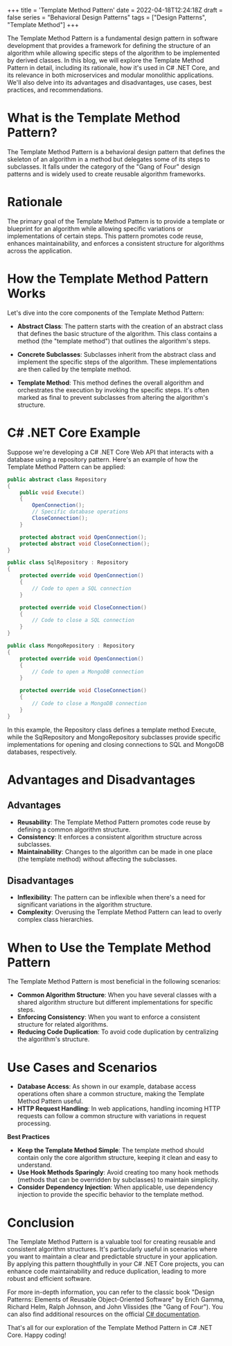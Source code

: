 +++
title = 'Template Method Pattern'
date = 2022-04-18T12:24:18Z
draft = false
series = "Behavioral Design Patterns"
tags = ["Design Patterns", "Template Method"]
+++

The Template Method Pattern is a fundamental design pattern in software development that provides a framework for defining the structure of an algorithm while allowing specific steps of the algorithm to be implemented by derived classes. In this blog, we will explore the Template Method Pattern in detail, including its rationale, how it's used in C# .NET Core, and its relevance in both microservices and modular monolithic applications. We'll also delve into its advantages and disadvantages, use cases, best practices, and recommendations.

# What is the Template Method Pattern?

The Template Method Pattern is a behavioral design pattern that defines the skeleton of an algorithm in a method but delegates some of its steps to subclasses. It falls under the category of the "Gang of Four" design patterns and is widely used to create reusable algorithm frameworks.

# Rationale

The primary goal of the Template Method Pattern is to provide a template or blueprint for an algorithm while allowing specific variations or implementations of certain steps. This pattern promotes code reuse, enhances maintainability, and enforces a consistent structure for algorithms across the application.

# How the Template Method Pattern Works

Let's dive into the core components of the Template Method Pattern:

- **Abstract Class**: The pattern starts with the creation of an abstract class that defines the basic structure of the algorithm. This class contains a method (the "template method") that outlines the algorithm's steps.

- **Concrete Subclasses**: Subclasses inherit from the abstract class and implement the specific steps of the algorithm. These implementations are then called by the template method.

- **Template Method**: This method defines the overall algorithm and orchestrates the execution by invoking the specific steps. It's often marked as final to prevent subclasses from altering the algorithm's structure.

# C# .NET Core Example

Suppose we're developing a C# .NET Core Web API that interacts with a database using a repository pattern. Here's an example of how the Template Method Pattern can be applied:

```csharp
public abstract class Repository
{
    public void Execute()
    {
        OpenConnection();
        // Specific database operations
        CloseConnection();
    }

    protected abstract void OpenConnection();
    protected abstract void CloseConnection();
}

public class SqlRepository : Repository
{
    protected override void OpenConnection()
    {
        // Code to open a SQL connection
    }

    protected override void CloseConnection()
    {
        // Code to close a SQL connection
    }
}

public class MongoRepository : Repository
{
    protected override void OpenConnection()
    {
        // Code to open a MongoDB connection
    }

    protected override void CloseConnection()
    {
        // Code to close a MongoDB connection
    }
}
```

In this example, the Repository class defines a template method Execute, while the SqlRepository and MongoRepository subclasses provide specific implementations for opening and closing connections to SQL and MongoDB databases, respectively.

# Advantages and Disadvantages

## Advantages

- **Reusability**: The Template Method Pattern promotes code reuse by defining a common algorithm structure.
- **Consistency**: It enforces a consistent algorithm structure across subclasses.
- **Maintainability**: Changes to the algorithm can be made in one place (the template method) without affecting the subclasses.

## Disadvantages

- **Inflexibility**: The pattern can be inflexible when there's a need for significant variations in the algorithm structure.
- **Complexity**: Overusing the Template Method Pattern can lead to overly complex class hierarchies.

# When to Use the Template Method Pattern

The Template Method Pattern is most beneficial in the following scenarios:

- **Common Algorithm Structure**: When you have several classes with a shared algorithm structure but different implementations for specific steps.
- **Enforcing Consistency**: When you want to enforce a consistent structure for related algorithms.
- **Reducing Code Duplication**: To avoid code duplication by centralizing the algorithm's structure.

# Use Cases and Scenarios

- **Database Access**: As shown in our example, database access operations often share a common structure, making the Template Method Pattern useful.
- **HTTP Request Handling**: In web applications, handling incoming HTTP requests can follow a common structure with variations in request processing.

**Best Practices**

- **Keep the Template Method Simple**: The template method should contain only the core algorithm structure, keeping it clean and easy to understand.
- **Use Hook Methods Sparingly**: Avoid creating too many hook methods (methods that can be overridden by subclasses) to maintain simplicity.
- **Consider Dependency Injection**: When applicable, use dependency injection to provide the specific behavior to the template method.

# Conclusion

The Template Method Pattern is a valuable tool for creating reusable and consistent algorithm structures. It's particularly useful in scenarios where you want to maintain a clear and predictable structure in your application. By applying this pattern thoughtfully in your C# .NET Core projects, you can enhance code maintainability and reduce duplication, leading to more robust and efficient software.

For more in-depth information, you can refer to the classic book "Design Patterns: Elements of Reusable Object-Oriented Software" by Erich Gamma, Richard Helm, Ralph Johnson, and John Vlissides (the "Gang of Four"). You can also find additional resources on the official [C# documentation](https://docs.microsoft.com/en-us/dotnet/csharp/).

That's all for our exploration of the Template Method Pattern in C# .NET Core. Happy coding!
